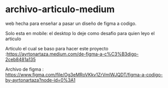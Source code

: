 # archivo-articulo-medium
web hecha para enseñar a pasar un diseño de figma a codigo.

Solo esta en mobile: el desktop lo deje como desafio para quien leyo el articulo

Articulo el cual se baso para hacer este proyecto :https://ayrtonartaza.medium.com/de-figma-a-c%C3%B3digo-2ceb8481a135


Archivo de figma : https://www.figma.com/file/Og3eMRoVKkv1ZrVmlWJQDT/figma-a-codigo-by-ayrtonartaza?node-id=0%3A1
